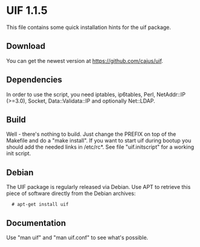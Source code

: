 # UIF 1.1.5

This file contains some quick installation hints for
the uif package.

## Download

You can get the newest version at https://github.com/cajus/uif.

## Dependencies

In order to use the script, you need iptables, ip6tables, Perl,
NetAddr::IP (>=3.0), Socket, Data::Validata::IP and optionally Net::LDAP.

## Build

Well - there's nothing to build. Just change the PREFIX on top of the
Makefile and do a "make install". If you want to start uif during bootup
you should add the needed links in /etc/rc*. See file "uif.initscript"
for a working init script.

## Debian

The UIF package is regularly released via Debian. Use APT to retrieve
this piece of software directly from the Debian archives:

```
  # apt-get install uif
```

## Documentation

Use "man uif" and "man uif.conf" to see what's possible.
